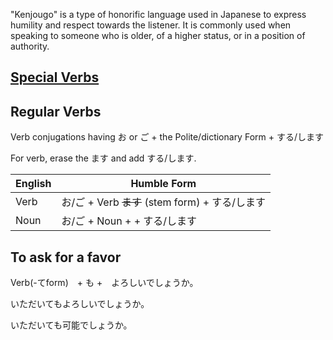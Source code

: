 "Kenjougo" is a type of honorific language used in Japanese to express humility and respect towards the listener. It is commonly used when speaking to someone who is older, of a higher status, or in a position of authority.

## [Special Verbs](keigo-verbs.md#irregular-respectful-verbs)

## Regular Verbs
Verb conjugations having お or ご + the Polite/dictionary Form + する/します

For verb, erase the ます and add する/します.

|English|	Humble Form|
| --- | --- |
|Verb|	お/ご + Verb <s>ます</s> (stem form) + する/します|
|Noun|	お/ご + Noun + + する/します|


## To ask for a favor
Verb(-てform)　+ も +　よろしいでしょうか。

いただいてもよろしいでしょうか。

いただいても可能でしょうか。